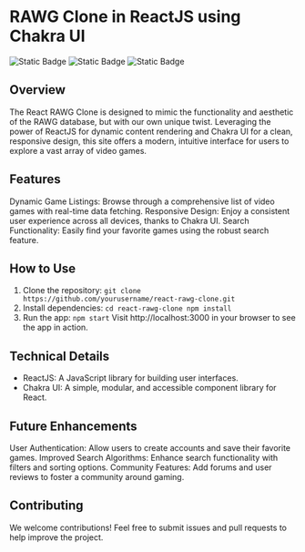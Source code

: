 # RAWG Clone in ReactJS using Chakra UI

![Static Badge](https://img.shields.io/badge/RAWG%20Clone-Project-blue) ![Static Badge](https://img.shields.io/badge/ReactJS-Learning%20React-green) ![Static Badge](https://img.shields.io/badge/Chakra%20UI-Learning%20React-green)

## Overview
The React RAWG Clone is designed to mimic the functionality and aesthetic of the RAWG database, but with our own unique twist. Leveraging the power of ReactJS for dynamic content rendering and Chakra UI for a clean, responsive design, this site offers a modern, intuitive interface for users to explore a vast array of video games.

## Features
Dynamic Game Listings: Browse through a comprehensive list of video games with real-time data fetching.
Responsive Design: Enjoy a consistent user experience across all devices, thanks to Chakra UI.
Search Functionality: Easily find your favorite games using the robust search feature.

## How to Use
1. Clone the repository:
``
git clone https://github.com/yourusername/react-rawg-clone.git
``
2. Install dependencies:
``
cd react-rawg-clone
npm install
``
3. Run the app:
``
npm start
``
Visit http://localhost:3000 in your browser to see the app in action.

## Technical Details
- ReactJS: A JavaScript library for building user interfaces.
- Chakra UI: A simple, modular, and accessible component library for React.

## Future Enhancements
User Authentication: Allow users to create accounts and save their favorite games.
Improved Search Algorithms: Enhance search functionality with filters and sorting options.
Community Features: Add forums and user reviews to foster a community around gaming.

## Contributing
We welcome contributions! Feel free to submit issues and pull requests to help improve the project.
